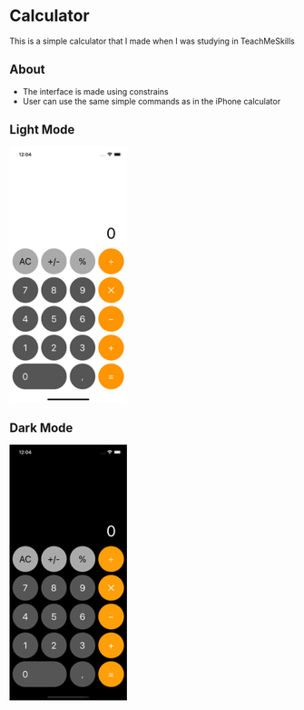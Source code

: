# Calculator
This is a simple calculator that I made when I was studying in TeachMeSkills

## About
- The interface is made using constrains
- User can use the same simple commands as in the iPhone calculator

## Light Mode
<img src="./ScreenShots/calculatorLight.png" width=207,9 height=450>

## Dark Mode
<img src="./ScreenShots/calculatorDark.png" width=207,9 height=450>
